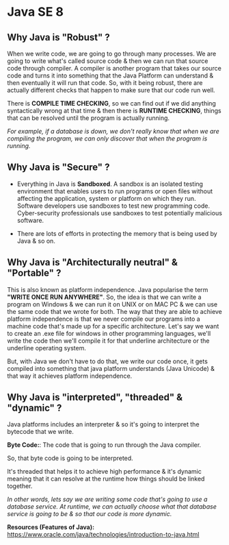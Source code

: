 # Java SE 8

## Why Java is "Robust" ?
When we write code, we are going to go through many
processes. We are going to write what's called source
code & then we can run that source code through compiler.
A compiler is another program that takes our source code
and turns it into something that the Java Platform can
understand & then eventually it will run that code. So,
with it being robust, there are actually different checks
that happen to make sure that our code run well.

There is **COMPILE TIME CHECKING**, so we can find out if 
we did anything syntactically wrong at that time & then 
there is **RUNTIME CHECKING**, things that can be resolved
until the program is actually running. 

*For example, if a database is down, we don't really know that when we are 
compiling the program, we can only discover that when the 
program is running.* 

## Why Java is "Secure" ?
* Everything in Java is **Sandboxed**. A sandbox is an isolated
testing environment that enables users to run programs or open
files without affecting the application, system or platform on
which they run. Software developers use sandboxes to test new
programming code. Cyber-security professionals use sandboxes to
test potentially malicious software. 


* There are lots of efforts in protecting the memory that is being
used by Java & so on.

## Why Java is "Architecturally neutral" & "Portable" ?
This is also known as platform independence. Java popularise the term
**"WRITE ONCE RUN ANYWHERE"**. So, the idea is that we can write
a program on Windows & we can run it on UNIX or on MAC PC & 
we can use the same code that we wrote for both. The way that 
they are able to achieve platform independence is that we never
compile our programs into a machine code that's made up for a
specific architecture. Let's say we want to create an .exe file
for windows in other programming languages, we'll write the code
then we'll compile it for that underline architecture or the underline
operating system.

But, with Java we don't have to do that, we write our code once,
it gets compiled into something that java platform understands
(Java Unicode) & that way it achieves platform independence. 

## Why Java is "interpreted", "threaded" & "dynamic" ?
Java platforms includes an interpreter & so it's going to interpret
the bytecode that we write.

**Byte Code:**: The code that is going to run through the Java
compiler. 

So, that byte code is going to be interpreted.

It's threaded that helps it to achieve high performance & it's
dynamic meaning that it can resolve at the runtime how things 
should be linked together. 

*In other words, lets say we are writing some code that's going
to use a database service. At runtime, we can actually choose
what that database service is going to be & so that our code is
more dynamic.*

**Resources (Features of Java):**  
https://www.oracle.com/java/technologies/introduction-to-java.html 
